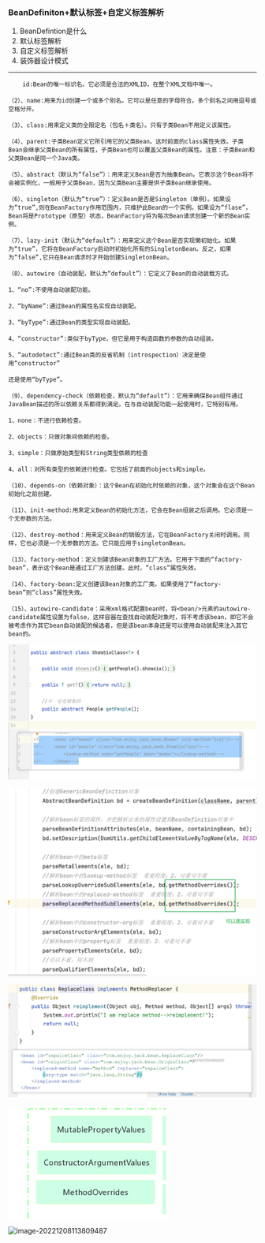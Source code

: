 ### BeanDefiniton+默认标签+自定义标签解析

1. BeanDefintion是什么
2. 默认标签解析
3. 自定义标签解析
4. 装饰器设计模式

------

```
    id:Bean的唯一标识名。它必须是合法的XMLID，在整个XML文档中唯一。

（2）、name:用来为id创建一个或多个别名。它可以是任意的字母符合。多个别名之间用逗号或空格分开。

（3）、class:用来定义类的全限定名（包名＋类名）。只有子类Bean不用定义该属性。

（4）、parent:子类Bean定义它所引用它的父类Bean。这时前面的class属性失效。子类Bean会继承父类Bean的所有属性，子类Bean也可以覆盖父类Bean的属性。注意：子类Bean和父类Bean是同一个Java类。

（5）、abstract（默认为”false”）：用来定义Bean是否为抽象Bean。它表示这个Bean将不会被实例化，一般用于父类Bean，因为父类Bean主要是供子类Bean继承使用。

（6）、singleton（默认为“true”）：定义Bean是否是Singleton（单例）。如果设为“true”,则在BeanFactory作用范围内，只维护此Bean的一个实例。如果设为“flase”，Bean将是Prototype（原型）状态，BeanFactory将为每次Bean请求创建一个新的Bean实例。

（7）、lazy-init（默认为“default”）：用来定义这个Bean是否实现懒初始化。如果为“true”，它将在BeanFactory启动时初始化所有的SingletonBean。反之，如果为“false”,它只在Bean请求时才开始创建SingletonBean。

（8）、autowire（自动装配，默认为“default”）：它定义了Bean的自动装载方式。

1、“no”:不使用自动装配功能。

2、“byName”:通过Bean的属性名实现自动装配。

3、“byType”:通过Bean的类型实现自动装配。

4、“constructor”:类似于byType，但它是用于构造函数的参数的自动组装。

5、“autodetect”:通过Bean类的反省机制（introspection）决定是使用“constructor”

还是使用“byType”。

（9）、dependency-check（依赖检查，默认为“default”）：它用来确保Bean组件通过JavaBean描述的所以依赖关系都得到满足。在与自动装配功能一起使用时，它特别有用。

1、none：不进行依赖检查。

2、objects：只做对象间依赖的检查。

3、simple：只做原始类型和String类型依赖的检查

4、all：对所有类型的依赖进行检查。它包括了前面的objects和simple。

（10）、depends-on（依赖对象）：这个Bean在初始化时依赖的对象，这个对象会在这个Bean初始化之前创建。

（11）、init-method:用来定义Bean的初始化方法，它会在Bean组装之后调用。它必须是一个无参数的方法。

（12）、destroy-method：用来定义Bean的销毁方法，它在BeanFactory关闭时调用。同样，它也必须是一个无参数的方法。它只能应用于singletonBean。

（13）、factory-method：定义创建该Bean对象的工厂方法。它用于下面的“factory-bean”，表示这个Bean是通过工厂方法创建。此时，“class”属性失效。

（14）、factory-bean:定义创建该Bean对象的工厂类。如果使用了“factory-bean”则“class”属性失效。

（15）、autowire-candidate：采用xml格式配置bean时，将<bean/>元素的autowire-candidate属性设置为false，这样容器在查找自动装配对象时，将不考虑该bean，即它不会被考虑作为其它bean自动装配的候选者，但是该bean本身还是可以使用自动装配来注入其它bean的。
```

![image-20221208105815678](2、BeanDefiniton+默认标签+自定义标签解析.assets/image-20221208105815678.png)

![image-20221208110943466](2、BeanDefiniton+默认标签+自定义标签解析.assets/image-20221208110943466.png)

![image-20221208111817493](2、BeanDefiniton+默认标签+自定义标签解析.assets/image-20221208111817493.png)

![image-20221208113239916](2、BeanDefiniton+默认标签+自定义标签解析.assets/image-20221208113239916.png)

![image-20221208113809487](2、BeanDefiniton+默认标签+自定义标签解析.assets/image-20221208113809487.png)

